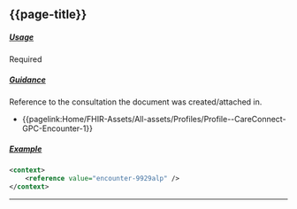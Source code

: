 ## {{page-title}}

<h5><ins>Usage</ins></h5>

<span class="mro-circle required" title="Required"></span> Required

<h5><ins>Guidance</ins></h5>

Reference to the consultation the document was created/attached in.

* <i class="fa fa-link" aria-hidden="true"></i> {{pagelink:Home/FHIR-Assets/All-assets/Profiles/Profile--CareConnect-GPC-Encounter-1}}

<h5><ins>Example</ins></h5>

```xml
<context>
    <reference value="encounter-9929alp" />
</context>
```

---